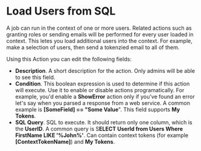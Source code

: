 # Load Users from SQL

A job can run in the context of one or more users. Related actions such as granting roles or sending emails will be performed for every user loaded in context. This letes you load additional users into the context. For example, make a selection of users, then send a tokenzied email to all of them.

Using this Action you can edit the following fields:

* **Description**. A short description for the action. Only admins will be able to see this field.
* **Condition**. This boolean expression is used to determine if this action will execute. Use it to enable or disable actions programatically. For example, you'd enable a **ShowError** action only if you've found an error let's say when you parsed a response from a web service. A common example is **[SomeField] == "Some Value**". This field supports **My Tokens**.
* **SQL Query**. SQL to execute. It should return only one column, which is the **UserID**. A common query is S**ELECT UserId from Users Where FirstName LIKE '%John%'**. Can contain context tokens (for example **[ContextTokenName]**) and **My Tokens**.